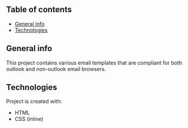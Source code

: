 ## Table of contents
* [General info](#general-info)
* [Technologies](#technologies)

## General info
This project contains various email templates that are compliant for both outlook and non-outlook email browsers.
	
## Technologies
Project is created with:
* HTML
* CSS (inline)
